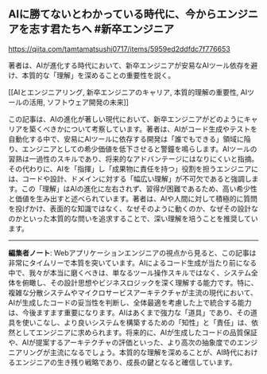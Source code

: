 ## AIに勝てないとわかっている時代に、今からエンジニアを志す君たちへ #新卒エンジニア

https://qiita.com/tamtamatsushi0717/items/5959ed2ddfdc7f776653

著者は、AIが進化する時代において、新卒エンジニアが安易なAIツール依存を避け、本質的な「理解」を深めることの重要性を説く。

[[AIとエンジニアリング, 新卒エンジニアのキャリア, 本質的理解の重要性, AIツールの活用, ソフトウェア開発の未来]]

この記事は、AIの進化が著しい現代において、新卒エンジニアがどのようにキャリアを築くべきかについて考察しています。著者は、AIがコード生成やテストを自動化する中で、安易にAIツールに依存する開発は「誰でもできる」領域に陥り、エンジニアとしての希少価値を低下させると警鐘を鳴らします。AIツールの習熟は一過性のスキルであり、将来的なアドバンテージにはなりにくいと指摘。その代わりに、AIを「指揮」し「成果物に責任を持つ」役割を担うエンジニアには、コードや設計、ドメインに対する「幅広い理解」が不可欠であると強調します。この「理解」はAIの進化に左右されず、習得が困難であるため、高い希少性と価値を生み出すと述べられています。著者は、AIや人間に対して積極的に質問を投げかけ、表面的な知識ではなく、なぜそのように動くのか、なぜその設計なのかといった本質的な問いを追求することで、深い理解を培うことを推奨しています。

---

**編集者ノート**: Webアプリケーションエンジニアの視点から見ると、この記事は非常にタイムリーで本質を突いています。AIによるコード生成が当たり前になる中で、我々が本当に磨くべきは、単なるツール操作スキルではなく、システム全体を俯瞰し、その設計思想やビジネスロジックを深く理解する能力です。特に、複雑な分散システムやマイクロサービスアーキテクチャが主流の現代において、AIが生成したコードの妥当性を判断し、全体最適を考慮した上で統合する能力は、今後ますます重要になります。AIはあくまで強力な「道具」であり、その道具を使いこなし、より良いシステムを構築するための「知性」と「責任」は、依然としてエンジニアに求められます。将来的に、AIが生成したコードの品質保証や、AIが提案するアーキテクチャの評価といった、より高次の抽象度でのエンジニアリングが主流になるでしょう。本質的な理解を深めることが、AI時代におけるエンジニアの生き残り戦略であり、成長の鍵となると確信しています。
